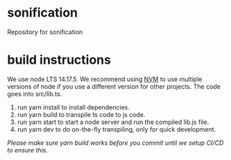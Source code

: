 # sonification
Repository for sonification
# build instructions
We use node LTS 14.17.5. We recommend using [NVM](https://github.com/nvm-sh/nvm) to use multiple versions of node if you use a different version for other projects. The code goes into src/lib.ts.
1. run yarn install to install dependencies.
2. run yarn build to transpile ts code to js code.
3. run yarn start to start a node server and run the compiled lib.js file.
4. run yarn dev to do on-the-fly transpiling, only for quick development.

*Please make sure yarn build works before you commit until we setup CI/CD to ensure this.*